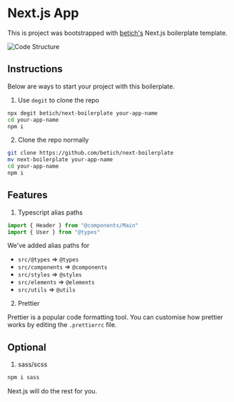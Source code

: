 # Next.js App

This is project was bootstrapped with [betich's](https://github.com/betich/next-boilerplate) Next.js boilerplate template.

![Code Structure](https://user-images.githubusercontent.com/28398789/132000250-328bdc52-2036-4d1c-825c-c23aaff3defa.png)

## Instructions

Below are ways to start your project with this boilerplate.

1. Use `degit` to clone the repo
```bash
npx degit betich/next-boilerplate your-app-name
cd your-app-name
npm i
```

2. Clone the repo normally
```bash
git clone https://github.com/betich/next-boilerplate
mv next-boilerplate your-app-name
cd your-app-name
npm i
```

## Features

1. Typescript alias paths

```ts
import { Header } from "@components/Main"
import { User } from "@types"
```

We've added alias paths for
- `src/@types` => `@types`
- `src/components` => `@components`
- `src/styles` => `@styles`
- `src/elements` => `@elements`
- `src/utils` => `@utils`

2. Prettier

Prettier is a popular code formatting tool. You can customise how prettier works by editing the `.prettierrc` file.

## Optional

1. sass/scss
```bash
npm i sass
```
Next.js will do the rest for you.
